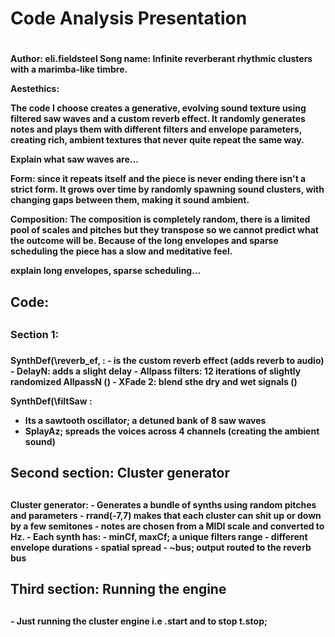 <h1> Code Analysis Presentation <h1>

<h4> Author: eli.fieldsteel
Song name: Infinite reverberant rhythmic clusters with a marimba-like timbre.


Aestethics:

The code I choose creates a generative, evolving sound texture using filtered saw waves and a custom reverb effect. It randomly generates notes and plays them with different filters and envelope parameters, creating rich, ambient textures that never quite repeat the same way. 

Explain what saw waves are...

Form: since it repeats itself and the piece is never ending there isn't a strict form. It grows over time by randomly spawning sound clusters, with changing gaps between them, making it sound ambient.

Composition: The composition is completely random, there is a limited pool of scales and pitches but they transpose so we cannot predict what the outcome will be. Because of the long envelopes and sparse scheduling the piece has a slow and meditative feel. 

explain long envelopes, sparse scheduling... <h4>

<h2> Code:<h2>

<h3> Section 1: <h3>

<h4> SynthDef(\reverb_ef, : 
- is the custom reverb effect (adds reverb to audio)
- DelayN: adds a slight delay 
- Allpass filters: 12 iterations of slightly randomized AllpassN ()
- XFade 2: blend sthe dry and wet signals ()

SynthDef(\filtSaw :
- Its a sawtooth oscillator; a detuned bank of 8 saw waves 
- SplayAz; spreads the voices across 4 channels (creating the ambient sound) <h4>

<h2> Second section: Cluster generator <h2>

<h4> Cluster generator:
- Generates a bundle of synths using random pitches and parameters 
- rrand(-7,7) makes that each cluster can shit up or down by a few semitones
- notes are chosen from a MIDI scale and converted to Hz. 
- Each synth has:
    - minCf, maxCf; a unique filters range 
    - different envelope durations 
    - spatial spread
    - ~bus; output routed to the reverb bus <h4>

<h2> Third section: Running the engine <h2>

<h4> - Just running the cluster engine i.e .start and to stop t.stop; <h4>